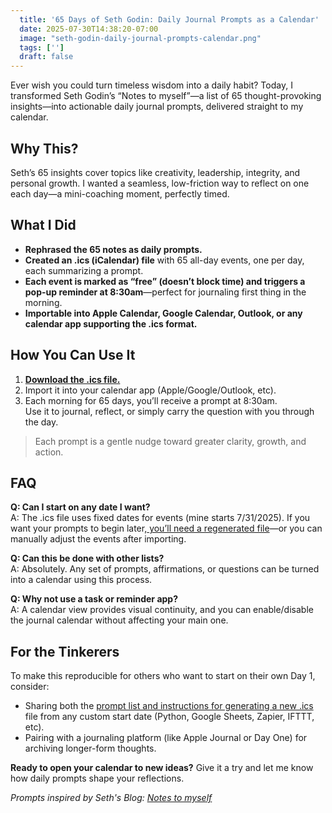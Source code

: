 ```yaml
---
  title: '65 Days of Seth Godin: Daily Journal Prompts as a Calendar'
  date: 2025-07-30T14:38:20-07:00
  image: "seth-godin-daily-journal-prompts-calendar.png"
  tags: ['']
  draft: false
---
```


Ever wish you could turn timeless wisdom into a daily habit? Today, I transformed Seth Godin’s “Notes to myself”—a list of 65 thought-provoking insights—into actionable daily journal prompts, delivered straight to my calendar.

## Why This?

Seth’s 65 insights cover topics like creativity, leadership, integrity, and personal growth. I wanted a seamless, low-friction way to reflect on one each day—a mini-coaching moment, perfectly timed.

## What I Did

- **Rephrased the 65 notes as daily prompts.**
- **Created an .ics (iCalendar) file** with 65 all-day events, one per day, each summarizing a prompt.
- **Each event is marked as “free” (doesn’t block time) and triggers a pop-up reminder at 8:30am**—perfect for journaling first thing in the morning.
- **Importable into Apple Calendar, Google Calendar, Outlook, or any calendar app supporting the .ics format.**

## How You Can Use It

1. [**Download the .ics file.**](seth_godin_journal_prompts.ics)
2. Import it into your calendar app (Apple/Google/Outlook, etc).
3. Each morning for 65 days, you’ll receive a prompt at 8:30am.  
   Use it to journal, reflect, or simply carry the question with you through the day.

> Each prompt is a gentle nudge toward greater clarity, growth, and action.

## FAQ

**Q: Can I start on any date I want?**  
A: The .ics file uses fixed dates for events (mine starts 7/31/2025). If you want your prompts to begin later,[ you’ll need a regenerated file](https://gist.github.com/pwarnock/9fa68bce9647998505d3f9b8856746ef)—or you can manually adjust the events after importing.

**Q: Can this be done with other lists?**  
A: Absolutely. Any set of prompts, affirmations, or questions can be turned into a calendar using this process.

**Q: Why not use a task or reminder app?**  
A: A calendar view provides visual continuity, and you can enable/disable the journal calendar without affecting your main one.

## For the Tinkerers

To make this reproducible for others who want to start on their own Day 1, consider:
- Sharing both the [prompt list and instructions for generating a new .ics](https://gist.github.com/pwarnock/9fa68bce9647998505d3f9b8856746ef) file from any custom start date (Python, Google Sheets, Zapier, IFTTT, etc).
- Pairing with a journaling platform (like Apple Journal or Day One) for archiving longer-form thoughts.

**Ready to open your calendar to new ideas?**
Give it a try and let me know how daily prompts shape your reflections.

*Prompts inspired by Seth's Blog: [Notes to myself](https://seths.blog/2025/07/65-thoughts/)*
